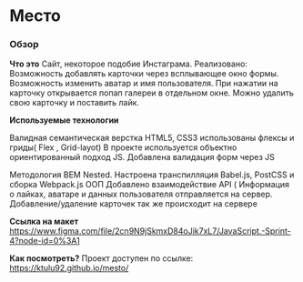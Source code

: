 #  Место

### Обзор

**Что это**
Сайт, некоторое подобие Инстаграма.
Реализовано:
Возможность добавлять карточки через всплывающее окно формы.
Возможность изменить аватар и имя пользователя.
При нажатии на карточку открывается попап галереи в отдельном окне.
Можно удалить свою карточку и поставить лайк.



**Используемые технологии**

Валидная  семантическая верстка HTML5, CSS3 использованы флексы и гриды( Flex , Grid-layot)
В проекте используется объектно ориентированный подход JS.
Добавлена валидация форм через JS

Методология BEM Nested.
Настроена транспилляция Babel.js, PostCSS  и сборка Webpack.js
ООП
Добавлено взаимодействие API ( Информация о лайках, аватаре и данных пользователя отправляется на сервер.
Добавление/удаление карточек так же происходит на сервере

**Ссылка на макет**
https://www.figma.com/file/2cn9N9jSkmxD84oJik7xL7/JavaScript.-Sprint-4?node-id=0%3A1

**Как посмотреть?**
Проект доступен по ссылке: https://ktulu92.github.io/mesto/

